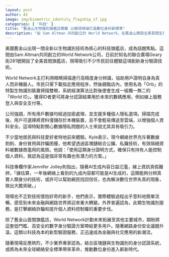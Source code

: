 ```yaml
---
layout: post
author: AI
image: img/biometric_identity_flagship_sf.jpg
categories: [ '科技' ]
title: "舊金山生物識別旗艦店開幕 以眼球掃描打造數位身份新標準"
description: "由 Sam Altman 共同創立的 World Network，在舊金山開設全美首間生物識別旗艦店，推出以眼球掃描驗證為核心的 World ID。該技術強調用戶隱私與資料主權，結合區塊鏈助力防詐騙，吸引科技迷與數據隱私關注者體驗。業界看好這套數位身份新解決方案，有望改寫網路認證與安全標準。"
---
```

美國舊金山出現一間全新以生物識別技術為核心的科技旗艦店，成為話題焦點。這間由Sam Altman共同創立的World Network公司，日前於知名的聯合廣場Geary街281號開設了全美首間旗艦店，現場吸引不少市民前往體驗這項創新身分驗證技術。

World Network主打利用眼睛掃描進行高精度身分辨識，協助用戶證明自身為真人而非機器人。市民只需下載指定應用程序，然後親臨店內，使用名為「Orb」的特製生物識別裝置掃描雙眼，系統經演算法比對後便會生成一組獨一無二的「World ID」。獲得ID者更可將身分認證結果用於未來的數碼應用，例如線上服務登入與安全支付等。

公司強調，所有用戶數據均經過加密處理，並支援多種個人隱私選項。掃描完成後，用戶可選擇將資料僅儲存於本機裝置，且不會輕易傳送至雲端，以增強個人資料安全。這項特點對關心數據隱私問題的人士來說尤其具有吸引力。

不少當地居民與科技愛好者特地前來體驗。Kyle表示，現今網絡世界充斥著數據剝削、身份冒用與詐騙困擾，他希望透過區塊鏈結合公鑰、私鑰技術，有效隔絕資料被數據商濫用的風險。他說：「使用這類身分證明方式，確保只有持有人能控制個人資料，我認為這是個非常有趣也有潛力的方案。」

科技專欄作家Jennifer Jolley則指出，隨著AI生成內容日益氾濫，線上資訊真假難辨，「據估算，一年後網絡上看到的九成內容都可能是AI生成的，這類能夠分辨真實人類身分的技術，或許可以幫助網民找回信任，也為解決數位世界失真的現象，做出大膽突破。」

現場也不乏對技術懷抱好奇的新手，他們表示，實際體驗過程出乎意料地簡單流暢，感受到未來金融與網路世界將迎來重大轉變。外界普遍認為，此類生物識別服務，是打擊網絡詐騙和提升個人資料控制權的重要步伐。

除了舊金山首間旗艦店，World Network計劃未來拓展至其他主要城市，期盼將這套低門檻、高安全的數字身分驗證方案帶給更多用戶。隨著網路身份安全議題升溫，這類以科技為本的新型驗證服務，正迅速成為金融與社交應用的新潮流。

隨著現場反應熱烈，不少業界專家認為，結合區塊鏈與生物識別的身分認證系統，或將為未來全球網絡安全標準帶來革命，推動數位身份進入嶄新時代。